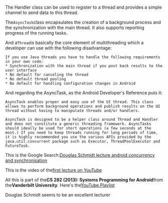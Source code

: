 The Handler class can be used to register to a thread and provides a simple channel to send data to this thread.

The`AsyncTask`class encapsulates the creation of a background process and the synchronization with the main thread. It also supports reporting progress of the running tasks.

And a`Thread`is basically the core element of multithreading which a developer can use with the following disadvantage:

```
If you use Java threads you have to handle the following requirements in your own code:
* Synchronization with the main thread if you post back results to the user interface
* No default for canceling the thread
* No default thread pooling
* No default for handling configuration changes in Android
```

And regarding the AsyncTask, as the Android Developer's Reference puts it:

`AsyncTask enables proper and easy use of the UI thread. This class allows to perform background operations and publish results on the UI thread without having to manipulate threads and/or handlers.`

`AsyncTask is designed to be a helper class around Thread and Handler and does not constitute a generic threading framework. AsyncTasks should ideally be used for short operations (a few seconds at the most.) If you need to keep threads running for long periods of time, it is highly recommended you use the various APIs provided by the java.util.concurrent package such as Executor, ThreadPoolExecutor and FutureTask.`



This is the Google Search:[Douglas Schmidt lecture android concurrency and synchronisation](https://www.google.com/search?q=lecture%208%20android%20concurrency%20and%20synchronisation)

This is the video of the[first lecture on YouTube](https://www.youtube.com/watch?v=aV2XfWwpiDU)

All this is part of the**CS 282 \(2013\): Systems Programming for Android**from the**Vanderbilt University**. Here's the[YouTube Playlist](https://www.youtube.com/playlist?list=PLZ9NgFYEMxp50tvT8806xllaCbd31DpDy)

Douglas Schmidt seems to be an excellent lecturer

